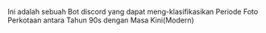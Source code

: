 Ini adalah sebuah Bot discord yang dapat meng-klasifikasikan Periode Foto Perkotaan antara Tahun 90s dengan Masa Kini(Modern)
